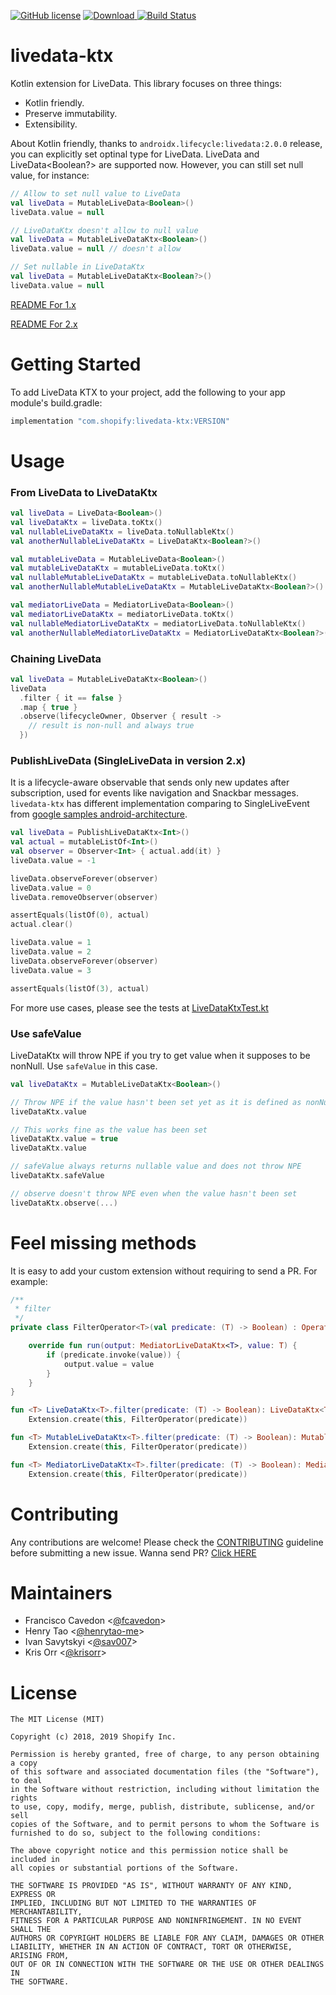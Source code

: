 [![GitHub license](https://img.shields.io/badge/license-MIT-lightgrey.svg?maxAge=2592000)](https://raw.githubusercontent.com/shopify/livedata-ktx/master/LICENSE)
[ ![Download](https://api.bintray.com/packages/shopify/shopify-android/livedata-ktx/images/download.svg?version=3.0.0) ](https://bintray.com/shopify/shopify-android/livedata-ktx/3.0.0/link)
[![Build Status](https://travis-ci.org/Shopify/livedata-ktx.svg?branch=master)](https://travis-ci.org/Shopify/livedata-ktx)

# livedata-ktx

Kotlin extension for LiveData. This library focuses on three things:

- Kotlin friendly.
- Preserve immutability.
- Extensibility.

About Kotlin friendly, thanks to `androidx.lifecycle:livedata:2.0.0` release, you can explicitly set optinal type for LiveData. LiveData<Boolean> and LiveData<Boolean?> are supported now. However, you can still set null value, for instance:

```kotlin
// Allow to set null value to LiveData
val liveData = MutableLiveData<Boolean>()
liveData.value = null

// LiveDataKtx doesn't allow to null value
val liveData = MutableLiveDataKtx<Boolean>()
liveData.value = null // doesn't allow

// Set nullable in LiveDataKtx
val liveData = MutableLiveDataKtx<Boolean?>()
liveData.value = null
```

[README For 1.x](https://github.com/Shopify/livedata-ktx/blob/master/README.1.x.mdx)

[README For 2.x](https://github.com/Shopify/livedata-ktx/blob/master/README.2.x.mdx)

# Getting Started

To add LiveData KTX to your project, add the following to your app module's build.gradle:

```groovy
implementation "com.shopify:livedata-ktx:VERSION"
```

# Usage

### From LiveData to LiveDataKtx

```kotlin
val liveData = LiveData<Boolean>()
val liveDataKtx = liveData.toKtx()
val nullableLiveDataKtx = liveData.toNullableKtx()
val anotherNullableLiveDataKtx = LiveDataKtx<Boolean?>()

val mutableLiveData = MutableLiveData<Boolean>()
val mutableLiveDataKtx = mutableLiveData.toKtx()
val nullableMutableLiveDataKtx = mutableLiveData.toNullableKtx()
val anotherNullableMutableLiveDataKtx = MutableLiveDataKtx<Boolean?>()

val mediatorLiveData = MediatorLiveData<Boolean>()
val mediatorLiveDataKtx = mediatorLiveData.toKtx()
val nullableMediatorLiveDataKtx = mediatorLiveData.toNullableKtx()
val anotherNullableMediatorLiveDataKtx = MediatorLiveDataKtx<Boolean?>()
```

### Chaining LiveData

```kotlin
val liveData = MutableLiveDataKtx<Boolean>()
liveData
  .filter { it == false }
  .map { true }
  .observe(lifecycleOwner, Observer { result ->
    // result is non-null and always true
  })
```

### PublishLiveData (SingleLiveData in version 2.x)

It is a lifecycle-aware observable that sends only new updates after subscription, used for events like navigation and Snackbar messages. `livedata-ktx` has different implementation comparing to SingleLiveEvent from [google samples android-architecture](https://github.com/googlesamples/android-architecture/blob/dev-todo-mvvm-live/todoapp/app/src/main/java/com/example/android/architecture/blueprints/todoapp/SingleLiveEvent.java).

```kotlin
val liveData = PublishLiveDataKtx<Int>()
val actual = mutableListOf<Int>()
val observer = Observer<Int> { actual.add(it) }
liveData.value = -1

liveData.observeForever(observer)
liveData.value = 0
liveData.removeObserver(observer)

assertEquals(listOf(0), actual)
actual.clear()

liveData.value = 1
liveData.value = 2
liveData.observeForever(observer)
liveData.value = 3

assertEquals(listOf(3), actual)
```

For more use cases, please see the tests at [LiveDataKtxTest.kt](https://github.com/shopify/livedata-ktx/blob/master/livedata-ktx/src/test/java/com/shopify/livedataktx/LiveDataKtxTest.kt)

### Use safeValue

LiveDataKtx will throw NPE if you try to get value when it supposes to be nonNull. Use `safeValue` in this case.

```kotlin
val liveDataKtx = MutableLiveDataKtx<Boolean>()

// Throw NPE if the value hasn't been set yet as it is defined as nonNull <Boolean>
liveDataKtx.value

// This works fine as the value has been set
liveDataKtx.value = true
liveDataKtx.value

// safeValue always returns nullable value and does not throw NPE
liveDataKtx.safeValue

// observe doesn't throw NPE even when the value hasn't been set
liveDataKtx.observe(...)
```

# Feel missing methods

It is easy to add your custom extension without requiring to send a PR. For example:

```kotlin
/**
 * filter
 */
private class FilterOperator<T>(val predicate: (T) -> Boolean) : Operator<T, T> {

    override fun run(output: MediatorLiveDataKtx<T>, value: T) {
        if (predicate.invoke(value)) {
            output.value = value
        }
    }
}

fun <T> LiveDataKtx<T>.filter(predicate: (T) -> Boolean): LiveDataKtx<T> =
    Extension.create(this, FilterOperator(predicate))

fun <T> MutableLiveDataKtx<T>.filter(predicate: (T) -> Boolean): MutableLiveDataKtx<T> =
    Extension.create(this, FilterOperator(predicate))

fun <T> MediatorLiveDataKtx<T>.filter(predicate: (T) -> Boolean): MediatorLiveDataKtx<T> =
    Extension.create(this, FilterOperator(predicate))
```

# Contributing

Any contributions are welcome!
Please check the [CONTRIBUTING](CONTRIBUTING.md) guideline before submitting a new issue. Wanna send PR? [Click HERE](https://github.com/shopify/livedata-ktx/pulls)

# Maintainers

- Francisco Cavedon <[@fcavedon](https://github.com/fcavedon)>
- Henry Tao <[@henrytao-me](https://github.com/henrytao-me)>
- Ivan Savytskyi <[@sav007](https://github.com/sav007)>
- Kris Orr <[@krisorr](https://github.com/krisorr)>

# License

    The MIT License (MIT)

    Copyright (c) 2018, 2019 Shopify Inc.

    Permission is hereby granted, free of charge, to any person obtaining a copy
    of this software and associated documentation files (the "Software"), to deal
    in the Software without restriction, including without limitation the rights
    to use, copy, modify, merge, publish, distribute, sublicense, and/or sell
    copies of the Software, and to permit persons to whom the Software is
    furnished to do so, subject to the following conditions:

    The above copyright notice and this permission notice shall be included in
    all copies or substantial portions of the Software.

    THE SOFTWARE IS PROVIDED "AS IS", WITHOUT WARRANTY OF ANY KIND, EXPRESS OR
    IMPLIED, INCLUDING BUT NOT LIMITED TO THE WARRANTIES OF MERCHANTABILITY,
    FITNESS FOR A PARTICULAR PURPOSE AND NONINFRINGEMENT. IN NO EVENT SHALL THE
    AUTHORS OR COPYRIGHT HOLDERS BE LIABLE FOR ANY CLAIM, DAMAGES OR OTHER
    LIABILITY, WHETHER IN AN ACTION OF CONTRACT, TORT OR OTHERWISE, ARISING FROM,
    OUT OF OR IN CONNECTION WITH THE SOFTWARE OR THE USE OR OTHER DEALINGS IN
    THE SOFTWARE.
